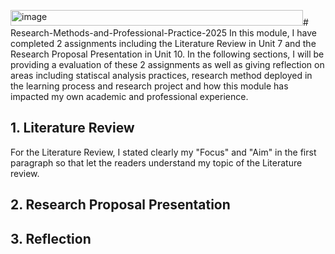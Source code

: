 <img width="468" height="25" alt="image" src="https://github.com/user-attachments/assets/b6ca5b3f-c6bb-49b4-9795-60cbda8e191d" /># Research-Methods-and-Professional-Practice-2025
In this module, I have completed 2 assignments including the Literature Review in Unit 7 and the Research Proposal Presentation in Unit 10. In the following sections, I will be providing a evaluation of these 2 assignments as well as giving reflection on areas including statiscal analysis practices, research method deployed in the learning process and research project and how this module has impacted my own academic and professional experience.

## **1.	Literature Review**
For the Literature Review, I stated clearly my "Focus" and "Aim" in the first paragraph so that let the readers understand my topic of the Literature review.



## **2.	Research Proposal Presentation**




## **3.	Reflection**
